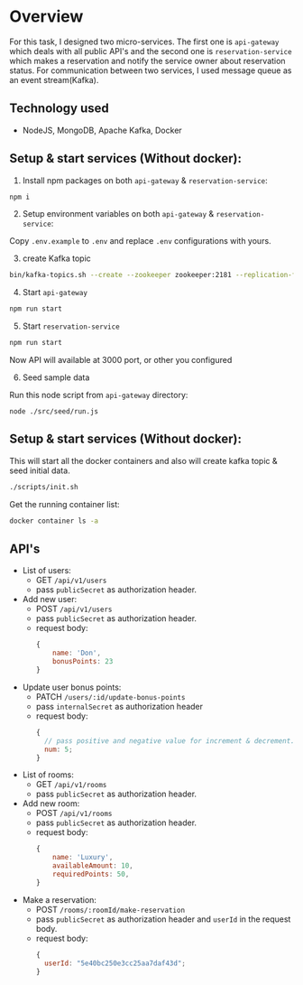 # Overview

For this task, I designed two micro-services. The first one is `api-gateway` which deals with all public API's and the second one is `reservation-service` which makes a reservation and notify the service owner about reservation status. For communication between two services, I used message queue as an event stream(Kafka).

## Technology used

- NodeJS, MongoDB, Apache Kafka, Docker

## Setup & start services (Without docker):

1.  Install npm packages on both `api-gateway` & `reservation-service`:

```bash
npm i
```

2. Setup environment variables on both `api-gateway` & `reservation-service`:

Copy `.env.example` to `.env` and replace `.env` configurations with yours.

3. create Kafka topic
```bash
bin/kafka-topics.sh --create --zookeeper zookeeper:2181 --replication-factor 1 --partitions 3 --topic room-reservation
```

4. Start `api-gateway`
```bash
npm run start
```

5. Start `reservation-service`
```bash
npm run start
```
Now API will available at 3000 port, or other you configured

6. Seed sample data

Run this node script from `api-gateway` directory:

```
node ./src/seed/run.js
```

## Setup & start services (Without docker):

This will start all the docker containers and also will create kafka topic & seed initial data.
```bash
./scripts/init.sh
```

Get the running container list:
```bash
docker container ls -a
```

## API's

- List of users:
  - GET `/api/v1/users`
  - pass `publicSecret` as authorization header.
- Add new user:
  - POST `/api/v1/users`
  - pass `publicSecret` as authorization header.
  - request body:
    ```js
    {
        name: 'Don',
        bonusPoints: 23
    }
    ```
- Update user bonus points:
  - PATCH `/users/:id/update-bonus-points`
  - pass `internalSecret` as authorization header
  - request body:
    ```js
    {
      // pass positive and negative value for increment & decrement.
      num: 5;
    }
    ```
- List of rooms:
  - GET `/api/v1/rooms`
  - pass `publicSecret` as authorization header.
- Add new room:
  - POST `/api/v1/rooms`
  - pass `publicSecret` as authorization header.
  - request body:
    ```js
    {
        name: 'Luxury',
        availableAmount: 10,
        requiredPoints: 50,
    }
    ```
- Make a reservation:
  - POST `/rooms/:roomId/make-reservation`
  - pass `publicSecret` as authorization header and `userId` in the request body.
  - request body:
    ```js
    {
      userId: "5e40bc250e3cc25aa7daf43d";
    }
    ```
